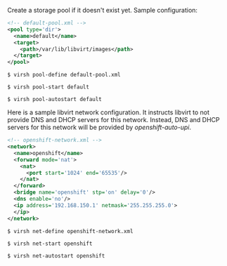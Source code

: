 Create a storage pool if it doesn't exist yet. Sample configuration:
```xml
<!-- default-pool.xml -->
<pool type='dir'>
  <name>default</name>
  <target>
    <path>/var/lib/libvirt/images</path>
  </target>
</pool>
```

```
$ virsh pool-define default-pool.xml
```

```
$ virsh pool-start default
```

```
$ virsh pool-autostart default
```

Here is a sample libvirt network configuration. It instructs libvirt to not provide DNS and DHCP servers for this network. Instead, DNS and DHCP servers for this network will be provided by *openshift-auto-upi*.

```xml
<!-- openshift-network.xml -->
<network>
  <name>openshift</name>
  <forward mode='nat'>
    <nat>
      <port start='1024' end='65535'/>
    </nat>
  </forward>
  <bridge name='openshift' stp='on' delay='0'/>
  <dns enable='no'/>
  <ip address='192.168.150.1' netmask='255.255.255.0'>
  </ip>
</network>
```

```
$ virsh net-define openshift-network.xml
```

```
$ virsh net-start openshift
```

```
$ virsh net-autostart openshift
```
